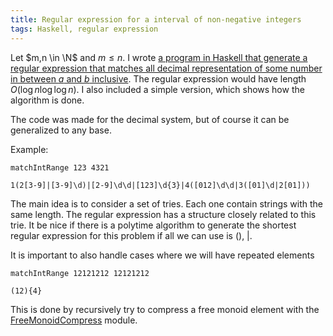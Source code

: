 ```yaml
---
title: Regular expression for a interval of non-negative integers
tags: Haskell, regular expression
---
```


Let $m,n \in \N$ and $m\leq n$. I wrote [a program in Haskell that generate a regular expression that matches all decimal representation of some number in between $a$ and $b$ inclusive](https://gist.github.com/Mgccl/5210853). The regular expression would have length $O(\log n \log \log n)$. I also included a simple version, which shows how the algorithm is done.

The code was made for the decimal system, but of course it can be generalized to any base.  

Example:

`matchIntRange 123 4321`

`1(2[3-9]|[3-9]\d)|[2-9]\d\d|[123]\d{3}|4([012]\d\d|3([01]\d|2[01]))`

The main idea is to consider a set of tries. Each one contain strings with the same length. The regular expression has a structure closely related to this trie. It be nice if there is a polytime algorithm to generate the shortest regular expression for this problem if all we can use is (), |. 
 
It is important to also handle cases where we will have repeated elements

`matchIntRange 12121212 12121212`

`(12){4}`

This is done by recursively try to compress a free monoid element with the [FreeMonoidCompress](/posts/2013-03-26-represent-an-element-in-a-free-monoid-with-minimum-weight.html) module.

<script src="https://gist.github.com/Mgccl/5210853.js"></script>